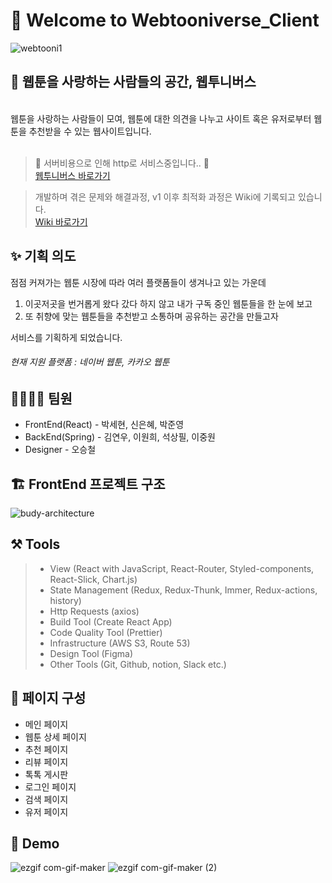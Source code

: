 # 💫 Welcome to Webtooniverse_Client

![webtooni1](https://user-images.githubusercontent.com/85473148/131535241-8df4279a-d681-4941-9b25-8a40fda721a3.jpg)

## 🌟 웹툰을 사랑하는 사람들의 공간, 웹투니버스
 <br>
웹툰을 사랑하는 사람들이 모여, 웹툰에 대한 의견을 나누고 
사이트 혹은 유저로부터 웹툰을 추천받을 수 있는 웹사이트입니다.
<br> <br>

> 🚧 서버비용으로 인해 http로 서비스중입니다.. 🚧  
> [웹투니버스 바로가기](http://webtooni.co.kr/)

> 개발하며 겪은 문제와 해결과정, v1 이후 최적화 과정은 Wiki에 기록되고 있습니다.  
> [Wiki 바로가기](https://github.com/Keeper991/Webtooni_client/wiki)  

## ✨ 기획 의도
점점 커져가는 웹툰 시장에 따라 여러 플랫폼들이 생겨나고 있는 가운데 <br>
1. 이곳저곳을 번거롭게 왔다 갔다 하지 않고 내가 구독 중인 웹툰들을 한 눈에 보고 <br>
2. 또 취향에 맞는 웹툰들을 추천받고 소통하며 공유하는 공간을 만들고자  

서비스를 기획하게 되었습니다.  

###### 현재 지원 플랫폼 : 네이버 웹툰, 카카오 웹툰

## 👨‍👩‍👧‍👧  팀원
* FrontEnd(React) - 박세현, 신은혜, 박준영
* BackEnd(Spring) - 김연우, 이원희, 석상필, 이중원
* Designer - 오승철

## 🏗 FrontEnd 프로젝트 구조
![budy-architecture](https://user-images.githubusercontent.com/85473148/131841529-2a6a77d6-330d-467c-b611-5abb8fadc33a.png)  

## ⚒️ Tools
> - View (React with JavaScript, React-Router, Styled-components, React-Slick, Chart.js)
> - State Management (Redux, Redux-Thunk, Immer, Redux-actions, history)
> - Http Requests (axios)
> - Build Tool (Create React App)
> - Code Quality Tool (Prettier)
> - Infrastructure (AWS S3, Route 53)
> - Design Tool (Figma)
> - Other Tools (Git, Github, notion, Slack etc.)  

  
## 📌 페이지 구성
- 메인 페이지
- 웹툰 상세 페이지
- 추천 페이지
- 리뷰 페이지
- 톡톡 게시판
- 로그인 페이지
- 검색 페이지
- 유저 페이지

## 🎥 Demo

![ezgif com-gif-maker](https://user-images.githubusercontent.com/85473148/131540426-8d17e043-010b-4250-b366-01f784faad45.gif)
![ezgif com-gif-maker (2)](https://user-images.githubusercontent.com/85473148/131542223-841cb615-a910-4d6c-b385-3938add41b44.gif)

